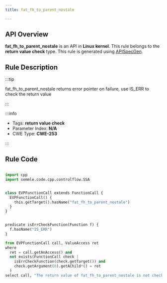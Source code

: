 ```yaml
---
title: fat_fh_to_parent_nostale

---
```



## API Overview
**fat_fh_to_parent_nostale** is an API in **Linux kernel**. This rule belongs to the **return value check** type. This rule is generated using [APISpecGen](../../tools/APISpecGen).
## Rule Description

:::tip

fat_fh_to_parent_nostale returns error pointer on failure, use IS_ERR to check the return value

:::

:::info

- Tags: **return value check**
- Parameter Index: **N/A**
- CWE Type: **CWE-253**

:::

## Rule Code
```python

import cpp
import semmle.code.cpp.controlflow.SSA


class EVPFunctionCall extends FunctionCall {
  EVPFunctionCall() {
    this.getTarget().hasName("fat_fh_to_parent_nostale")
  }
}


predicate isErrCheckFunction(Function f) {
  f.hasName("IS_ERR") 
}

from EVPFunctionCall call, ValueAccess ret
where
  ret = call.getAnAccess() and
  not exists(FunctionCall check |
    isErrCheckFunction(check.getTarget()) and
    check.getArgument(0).getAChild*() = ret
  )
select call, "The return value of fat_fh_to_parent_nostale is not checked with IS_ERR."
    
```